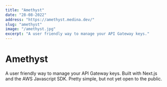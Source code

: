 ```yaml
---
title: "Amethyst"
date: "28-08-2022"
address: "https://amethyst.medina.dev/"
slug: "amethyst"
image: "/amethyst.jpg"
excerpt: "A user friendly way to manage your API Gateway keys."
---
```


# Amethyst

A user friendly way to manage your API Gateway keys. Built with Next.js and the AWS Javascript SDK. Pretty simple, but not yet open to the public.